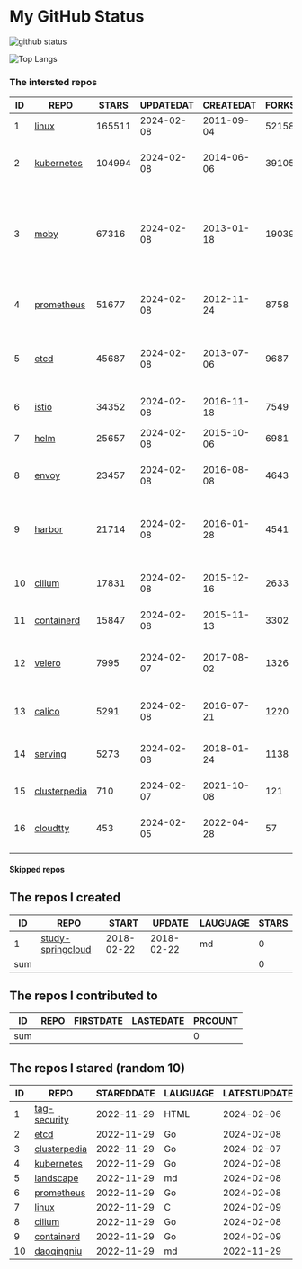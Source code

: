 # My GitHub Status

<img src="https://github-readme-stats-1.yihong0618.vercel.app/api?username=daoqingniu&show_icons=true&&&hide_title=true&count_private=true" alt="github status" />

![Top Langs](https://github-readme-stats-1.yihong0618.vercel.app/api/top-langs/?username=daoqingniu&layout=compact)

<!--START_SECTION:github_repos-->
### The intersted repos
| ID |                              REPO                               | STARS  | UPDATEDAT  | CREATEDAT  | FORKSCOUNT |                                                DESCRIPTIONS                                                |
|----|-----------------------------------------------------------------|--------|------------|------------|------------|------------------------------------------------------------------------------------------------------------|
|  1 | [linux](https://github.com/torvalds/linux)                      | 165511 | 2024-02-08 | 2011-09-04 |      52158 | Linux kernel source tree                                                                                   |
|  2 | [kubernetes](https://github.com/kubernetes/kubernetes)          | 104994 | 2024-02-08 | 2014-06-06 |      39105 | Production-Grade Container Scheduling and Management                                                       |
|  3 | [moby](https://github.com/moby/moby)                            |  67316 | 2024-02-08 | 2013-01-18 |      19039 | The Moby Project - a collaborative project for the container ecosystem to assemble container-based systems |
|  4 | [prometheus](https://github.com/prometheus/prometheus)          |  51677 | 2024-02-08 | 2012-11-24 |       8758 | The Prometheus monitoring system and time series database.                                                 |
|  5 | [etcd](https://github.com/etcd-io/etcd)                         |  45687 | 2024-02-08 | 2013-07-06 |       9687 | Distributed reliable key-value store for the most critical data of a distributed system                    |
|  6 | [istio](https://github.com/istio/istio)                         |  34352 | 2024-02-08 | 2016-11-18 |       7549 | Connect, secure, control, and observe services.                                                            |
|  7 | [helm](https://github.com/helm/helm)                            |  25657 | 2024-02-08 | 2015-10-06 |       6981 | The Kubernetes Package Manager                                                                             |
|  8 | [envoy](https://github.com/envoyproxy/envoy)                    |  23457 | 2024-02-08 | 2016-08-08 |       4643 | Cloud-native high-performance edge/middle/service proxy                                                    |
|  9 | [harbor](https://github.com/goharbor/harbor)                    |  21714 | 2024-02-08 | 2016-01-28 |       4541 | An open source trusted cloud native registry project that stores, signs, and scans content.                |
| 10 | [cilium](https://github.com/cilium/cilium)                      |  17831 | 2024-02-08 | 2015-12-16 |       2633 | eBPF-based Networking, Security, and Observability                                                         |
| 11 | [containerd](https://github.com/containerd/containerd)          |  15847 | 2024-02-08 | 2015-11-13 |       3302 | An open and reliable container runtime                                                                     |
| 12 | [velero](https://github.com/vmware-tanzu/velero)                |   7995 | 2024-02-07 | 2017-08-02 |       1326 | Backup and migrate Kubernetes applications and their persistent volumes                                    |
| 13 | [calico](https://github.com/projectcalico/calico)               |   5291 | 2024-02-08 | 2016-07-21 |       1220 | Cloud native networking and network security                                                               |
| 14 | [serving](https://github.com/knative/serving)                   |   5273 | 2024-02-08 | 2018-01-24 |       1138 | Kubernetes-based, scale-to-zero, request-driven compute                                                    |
| 15 | [clusterpedia](https://github.com/clusterpedia-io/clusterpedia) |    710 | 2024-02-07 | 2021-10-08 |        121 | The Encyclopedia of Kubernetes clusters                                                                    |
| 16 | [cloudtty](https://github.com/cloudtty/cloudtty)                |    453 | 2024-02-05 | 2022-04-28 |         57 | A Friendly Kubernetes CloudShell (Web Terminal) !                                                          |



#### Skipped repos
<!--END_SECTION:github_repos-->

<!--START_SECTION:my_github-->
## The repos I created
| ID  |                                 REPO                                 |   START    |   UPDATE   | LAUGUAGE | STARS |
|-----|----------------------------------------------------------------------|------------|------------|----------|-------|
|   1 | [study-springcloud](https://github.com/daoqingniu/study-springcloud) | 2018-02-22 | 2018-02-22 | md       |     0 |
| sum |                                                                      |            |            |          |     0 |

## The repos I contributed to
| ID  | REPO | FIRSTDATE | LASTEDATE | PRCOUNT |
|-----|------|-----------|-----------|---------|
| sum |      |           |           |       0 |

## The repos I stared (random 10)
| ID |                              REPO                               | STAREDDATE | LAUGUAGE | LATESTUPDATE |
|----|-----------------------------------------------------------------|------------|----------|--------------|
|  1 | [tag-security](https://github.com/cncf/tag-security)            | 2022-11-29 | HTML     | 2024-02-06   |
|  2 | [etcd](https://github.com/etcd-io/etcd)                         | 2022-11-29 | Go       | 2024-02-08   |
|  3 | [clusterpedia](https://github.com/clusterpedia-io/clusterpedia) | 2022-11-29 | Go       | 2024-02-07   |
|  4 | [kubernetes](https://github.com/kubernetes/kubernetes)          | 2022-11-29 | Go       | 2024-02-08   |
|  5 | [landscape](https://github.com/cncf/landscape)                  | 2022-11-29 | md       | 2024-02-08   |
|  6 | [prometheus](https://github.com/prometheus/prometheus)          | 2022-11-29 | Go       | 2024-02-08   |
|  7 | [linux](https://github.com/torvalds/linux)                      | 2022-11-29 | C        | 2024-02-09   |
|  8 | [cilium](https://github.com/cilium/cilium)                      | 2022-11-29 | Go       | 2024-02-08   |
|  9 | [containerd](https://github.com/containerd/containerd)          | 2022-11-29 | Go       | 2024-02-09   |
| 10 | [daoqingniu](https://github.com/daoqingniu/daoqingniu)          | 2022-11-29 | md       | 2022-11-29   |

<!--END_SECTION:my_github-->
